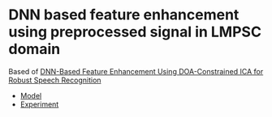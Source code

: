 # DNN based feature enhancement using preprocessed signal in LMPSC domain 
Based of [DNN-Based Feature Enhancement Using DOA-Constrained ICA for Robust Speech Recognition](https://ieeexplore.ieee.org/document/7497454)  
  
+ [Model](https://docs.google.com/spreadsheets/d/1tsGnbYXawKtDZqfxJVJ6sQgzIvHh6kOJ5Ardtd1PbJM/edit?usp=sharing)   
+ [Experiment](https://docs.google.com/spreadsheets/d/1LMYmeK0vjH_My1pBdOAEv44DoLoxl1jzCK5HjsxvA3A/edit?usp=sharing)   
